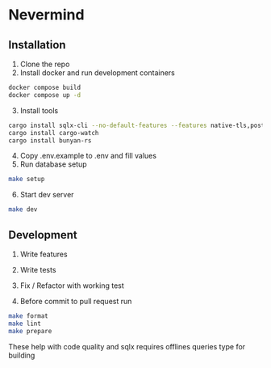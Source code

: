 # Nevermind

## Installation

1. Clone the repo
2. Install docker and run development containers
```sh
docker compose build
docker compose up -d
```
3. Install tools
```sh
cargo install sqlx-cli --no-default-features --features native-tls,postgres
cargo install cargo-watch
cargo install bunyan-rs
```
4. Copy .env.example to .env and fill values
5. Run database setup
```sh
make setup
```
6. Start dev server
```sh
make dev
```

## Development
1. Write features
2. Write tests
3. Fix / Refactor with working test

4. Before commit to pull request run
```sh
make format
make lint
make prepare
```
These help with code quality and sqlx requires 
offlines queries type for building

